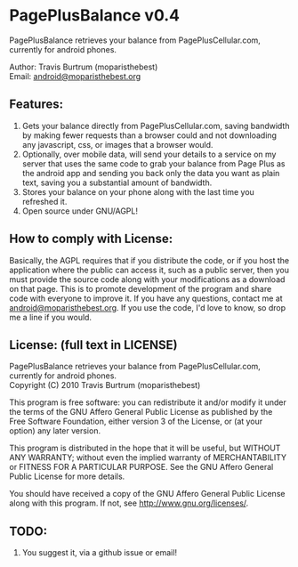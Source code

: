 PagePlusBalance v0.4
===========================
PagePlusBalance retrieves your balance from PagePlusCellular.com, currently for android phones.

Author: Travis Burtrum (moparisthebest)  
Email: android@moparisthebest.org

Features:
----------------------
1. Gets your balance directly from PagePlusCellular.com,
saving bandwidth by making fewer requests than a browser
could and not downloading any javascript, css, or images
that a browser would.
2. Optionally, over mobile data, will send your details
to a service on my server that uses the same code to grab
your balance from Page Plus as the android app and sending
you back only the data you want as plain text, saving you
a substantial amount of bandwidth.
3. Stores your balance on your phone along with the last
time you refreshed it.
4. Open source under GNU/AGPL!

How to comply with License:
----------------------
Basically, the AGPL requires that if you distribute the code,
or if you host the application where the public can access it,
such as a public server, then you must provide the source code
along with your modifications as a download on that page.
This is to promote development of the program and share
code with everyone to improve it.  If you have any questions,
contact me at android@moparisthebest.org.  If you use the code,
I'd love to know, so drop me a line if you would.

License: (full text in LICENSE)
----------------------
PagePlusBalance retrieves your balance from PagePlusCellular.com, currently for android phones.  
Copyright (C) 2010 Travis Burtrum (moparisthebest)

This program is free software: you can redistribute it and/or modify
it under the terms of the GNU Affero General Public License as published by
the Free Software Foundation, either version 3 of the License, or
(at your option) any later version.

This program is distributed in the hope that it will be useful,
but WITHOUT ANY WARRANTY; without even the implied warranty of
MERCHANTABILITY or FITNESS FOR A PARTICULAR PURPOSE.  See the
GNU Affero General Public License for more details.

You should have received a copy of the GNU Affero General Public License
along with this program.  If not, see <http://www.gnu.org/licenses/>.

TODO:
----------------------
1. You suggest it, via a github issue or email!
